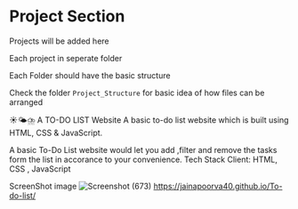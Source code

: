 # Project Section

Projects will be added here

Each project in seperate folder

Each Folder should have the basic structure

Check the folder `Project_Structure` for basic idea of how files can be arranged 


☀️🌤⛈ A TO-DO LIST Website
A basic to-do list website which is built using HTML, CSS & JavaScript.

A basic To-Do List website would let you add ,filter and remove the tasks form the list in accorance to your convenience.
Tech Stack
Client: HTML, CSS , JavaScript

ScreenShot
image
![Screenshot (673)](https://user-images.githubusercontent.com/80565044/127768326-20c61ce4-4cf7-44de-8868-5a8b55b997f9.png)
https://jainapoorva40.github.io/To-do-list/


